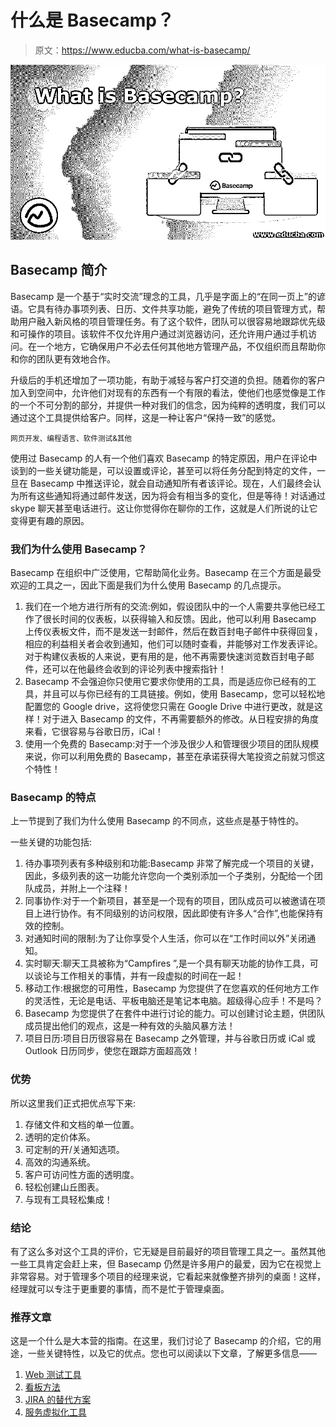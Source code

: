 # 什么是 Basecamp？

> 原文：<https://www.educba.com/what-is-basecamp/>

![What is Basecamp?](img/bf9e0f1b6814d4884efc1df4a339fe8b.png)



## Basecamp 简介

Basecamp 是一个基于“实时交流”理念的工具，几乎是字面上的“在同一页上”的谚语。它具有待办事项列表、日历、文件共享功能，避免了传统的项目管理方式，帮助用户融入新风格的项目管理任务。有了这个软件，团队可以很容易地跟踪优先级和可操作的项目。该软件不仅允许用户通过浏览器访问，还允许用户通过手机访问。在一个地方，它确保用户不必去任何其他地方管理产品，不仅组织而且帮助你和你的团队更有效地合作。

升级后的手机还增加了一项功能，有助于减轻与客户打交道的负担。随着你的客户加入到空间中，允许他们对现有的东西有一个有限的看法，使他们也感觉像是工作的一个不可分割的部分，并提供一种对我们的信念，因为纯粹的透明度，我们可以通过这个工具提供给客户。同样，这是一种让客户“保持一致”的感觉。

<small>网页开发、编程语言、软件测试&其他</small>

使用过 Basecamp 的人有一个他们喜欢 Basecamp 的特定原因，用户在评论中谈到的一些关键功能是，可以设置或评论，甚至可以将任务分配到特定的文件，一旦在 Basecamp 中推送评论，就会自动通知所有者该评论。现在，人们最终会认为所有这些通知将通过邮件发送，因为将会有相当多的变化，但是等待！对话通过 skype 聊天甚至电话进行。这让你觉得你在聊你的工作，这就是人们所说的让它变得更有趣的原因。

### 我们为什么使用 Basecamp？

Basecamp 在组织中广泛使用，它帮助简化业务。Basecamp 在三个方面是最受欢迎的工具之一，因此下面是我们为什么使用 Basecamp 的几点提示。

1.  我们在一个地方进行所有的交流:例如，假设团队中的一个人需要共享他已经工作了很长时间的仪表板，以获得输入和反馈。因此，他可以利用 Basecamp 上传仪表板文件，而不是发送一封邮件，然后在数百封电子邮件中获得回复，相应的利益相关者会收到通知，他们可以随时查看，并能够对工作发表评论。对于构建仪表板的人来说，更有用的是，他不再需要快速浏览数百封电子邮件，还可以在他最终会收到的评论列表中搜索指针！
2.  Basecamp 不会强迫你只使用它要求你使用的工具，而是适应你已经有的工具，并且可以与你已经有的工具链接。例如，使用 Basecamp，您可以轻松地配置您的 Google drive，这将使您只需在 Google Drive 中进行更改，就是这样！对于进入 Basecamp 的文件，不再需要额外的修改。从日程安排的角度来看，它很容易与谷歌日历，iCal！
3.  使用一个免费的 Basecamp:对于一个涉及很少人和管理很少项目的团队规模来说，你可以利用免费的 Basecamp，甚至在承诺获得大笔投资之前就习惯这个特性！

### Basecamp 的特点

上一节提到了我们为什么使用 Basecamp 的不同点，这些点是基于特性的。

一些关键的功能包括:

1.  待办事项列表有多种级别和功能:Basecamp 非常了解完成一个项目的关键，因此，多级列表的这一功能允许您向一个类别添加一个子类别，分配给一个团队成员，并附上一个注释！
2.  同事协作:对于一个新项目，甚至是一个现有的项目，团队成员可以被邀请在项目上进行协作。有不同级别的访问权限，因此即使有许多人“合作”,也能保持有效的控制。
3.  对通知时间的限制:为了让你享受个人生活，你可以在“工作时间以外”关闭通知。
4.  实时聊天:聊天工具被称为“Campfires ”,是一个具有聊天功能的协作工具，可以谈论与工作相关的事情，并有一段虚拟的时间在一起！
5.  移动工作:根据您的可用性，Basecamp 为您提供了在您喜欢的任何地方工作的灵活性，无论是电话、平板电脑还是笔记本电脑。超级得心应手！不是吗？
6.  Basecamp 为您提供了在套件中进行讨论的能力。可以创建讨论主题，供团队成员提出他们的观点，这是一种有效的头脑风暴方法！
7.  项目日历:项目日历很容易在 Basecamp 之外管理，并与谷歌日历或 iCal 或 Outlook 日历同步，使您在跟踪方面超高效！

### 优势

所以这里我们正式把优点写下来:

1.  存储文件和文档的单一位置。
2.  透明的定价体系。
3.  可定制的开/关通知选项。
4.  高效的沟通系统。
5.  客户可访问性方面的透明度。
6.  轻松创建山丘图表。
7.  与现有工具轻松集成！

### 结论

有了这么多对这个工具的评价，它无疑是目前最好的项目管理工具之一。虽然其他一些工具肯定会赶上来，但 Basecamp 仍然是许多用户的最爱，因为它在视觉上非常容易。对于管理多个项目的经理来说，它看起来就像整齐排列的桌面！这样，经理就可以专注于更重要的事情，而不是忙于管理桌面。

### 推荐文章

这是一个什么是大本营的指南。在这里，我们讨论了 Basecamp 的介绍，它的用途，一些关键特性，以及它的优点。您也可以阅读以下文章，了解更多信息——

1.  [Web 测试工具](https://www.educba.com/web-testing-tools/)
2.  [看板方法](https://www.educba.com/kanban-methodology/)
3.  [JIRA 的替代方案](https://www.educba.com/jira-alternatives/)
4.  [服务虚拟化工具](https://www.educba.com/service-virtualization-tools/)





